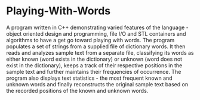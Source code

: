 # Playing-With-Words
A program written in C++ demonstrating varied features of the language - object oriented design and programming, file I/O and STL containers and algorithms to have a get go toward playing with words. The program populates a set of strings from a supplied file of dictionary words. It then reads and analyzes sample text from a separate file, classifying its words as either known (word exists in the dictionary) or unknown (word does not exist in the dictionary), keeps a track of their respective positions in the sample text and further maintains their frequencies of occurrence. The program also displays text statistics - the most frequent known and unknown words and finally reconstructs the original sample text based on the recorded positions of the known and unknown words. 
